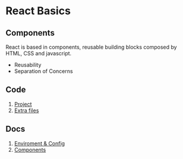 # React Basics

## Components

React is based in components, reusable building blocks composed by HTML, CSS and javascript.

* Reusability
* Separation of Concerns

## Code

1. [Project](./Section_3_React_Basics_Working_With_Components/01-starting-setup)
2. [Extra files](./Section_3_React_Basics_Working_With_Components/extrafiles)

## Docs

1. [Enviroment & Config](Enviroment&Config.md)
2. [Components](Components.md)
